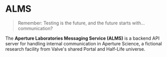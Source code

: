 # ALMS
> Remember: Testing is the future, and the future starts with... communication?

The **Aperture Laboratories Messaging Service (ALMS)** is a backend API server for handling internal communication in Aperture Science, a fictional research facility from Valve's shared Portal and Half-Life universe.